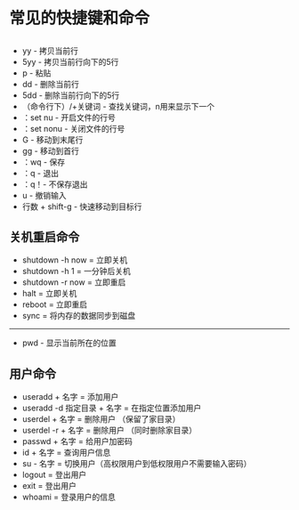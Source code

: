 # 常见的快捷键和命令

## 
* yy - 拷贝当前行
* 5yy - 拷贝当前行向下的5行
* p - 粘贴
* dd - 删除当前行
* 5dd - 删除当前行向下的5行
* （命令行下）/+关键词 - 查找关键词，n用来显示下一个
* ：set nu - 开启文件的行号
* ：set nonu - 关闭文件的行号
* G - 移动到末尾行
* gg - 移动到首行
* ：wq - 保存
* ：q - 退出
* ：q！- 不保存退出
* u -  撤销输入
* 行数 + shift-g - 快速移动到目标行


## 关机重启命令
- shutdown -h now = 立即关机
- shutdown -h 1 = 一分钟后关机
- shutdown -r now = 立即重启
- halt = 立即关机
- reboot = 立即重启
- sync = 将内存的数据同步到磁盘

---
- pwd - 显示当前所在的位置

## 用户命令
- useradd + 名字 = 添加用户
- useradd -d 指定目录 + 名字 = 在指定位置添加用户
- userdel + 名字 = 删除用户 （保留了家目录）
- userdel -r + 名字 = 删除用户 （同时删除家目录）
- passwd + 名字 = 给用户加密码
- id + 名字 = 查询用户信息
- su - 名字 = 切换用户（高权限用户到低权限用户不需要输入密码）
- logout = 登出用户
- exit = 登出用户
- whoami = 登录用户的信息
